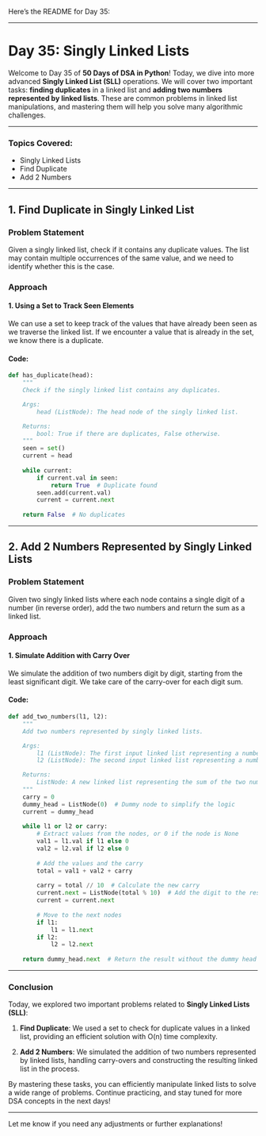 Here’s the README for Day 35:

---

# **Day 35: Singly Linked Lists**

Welcome to Day 35 of **50 Days of DSA in Python**! Today, we dive into more advanced **Singly Linked List (SLL)** operations. We will cover two important tasks: **finding duplicates** in a linked list and **adding two numbers represented by linked lists**. These are common problems in linked list manipulations, and mastering them will help you solve many algorithmic challenges.

---

### **Topics Covered:**
- Singly Linked Lists  
- Find Duplicate  
- Add 2 Numbers  

---

## **1. Find Duplicate in Singly Linked List**

### **Problem Statement**  
Given a singly linked list, check if it contains any duplicate values. The list may contain multiple occurrences of the same value, and we need to identify whether this is the case.

### **Approach**

#### **1. Using a Set to Track Seen Elements**

We can use a set to keep track of the values that have already been seen as we traverse the linked list. If we encounter a value that is already in the set, we know there is a duplicate.

#### **Code:**
```python
def has_duplicate(head):
    """
    Check if the singly linked list contains any duplicates.

    Args:
        head (ListNode): The head node of the singly linked list.

    Returns:
        bool: True if there are duplicates, False otherwise.
    """
    seen = set()
    current = head
    
    while current:
        if current.val in seen:
            return True  # Duplicate found
        seen.add(current.val)
        current = current.next
    
    return False  # No duplicates
```

---

## **2. Add 2 Numbers Represented by Singly Linked Lists**

### **Problem Statement**  
Given two singly linked lists where each node contains a single digit of a number (in reverse order), add the two numbers and return the sum as a linked list.

### **Approach**

#### **1. Simulate Addition with Carry Over**

We simulate the addition of two numbers digit by digit, starting from the least significant digit. We take care of the carry-over for each digit sum.

#### **Code:**
```python
def add_two_numbers(l1, l2):
    """
    Add two numbers represented by singly linked lists.

    Args:
        l1 (ListNode): The first input linked list representing a number.
        l2 (ListNode): The second input linked list representing a number.

    Returns:
        ListNode: A new linked list representing the sum of the two numbers.
    """
    carry = 0
    dummy_head = ListNode(0)  # Dummy node to simplify the logic
    current = dummy_head
    
    while l1 or l2 or carry:
        # Extract values from the nodes, or 0 if the node is None
        val1 = l1.val if l1 else 0
        val2 = l2.val if l2 else 0
        
        # Add the values and the carry
        total = val1 + val2 + carry
        
        carry = total // 10  # Calculate the new carry
        current.next = ListNode(total % 10)  # Add the digit to the result
        current = current.next
        
        # Move to the next nodes
        if l1:
            l1 = l1.next
        if l2:
            l2 = l2.next
    
    return dummy_head.next  # Return the result without the dummy head
```

---

### **Conclusion**

Today, we explored two important problems related to **Singly Linked Lists (SLL)**:

1. **Find Duplicate**: We used a set to check for duplicate values in a linked list, providing an efficient solution with O(n) time complexity.

2. **Add 2 Numbers**: We simulated the addition of two numbers represented by linked lists, handling carry-overs and constructing the resulting linked list in the process.

By mastering these tasks, you can efficiently manipulate linked lists to solve a wide range of problems. Continue practicing, and stay tuned for more DSA concepts in the next days!

---

Let me know if you need any adjustments or further explanations!